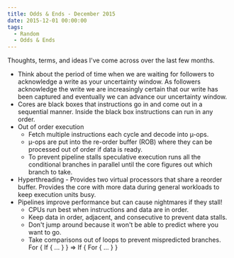 ```yaml
---
title: Odds & Ends - December 2015
date: 2015-12-01 00:00:00
tags:
  - Random
  - Odds & Ends
---
```

Thoughts, terms, and ideas I've come across over the last few months.

* Think about the period of time when we are waiting for followers to acknowledge a write as your uncertainty window.  As followers acknowledge the write we are increasingly certain that our write has been captured and eventually we can advance our uncertainty window.
* Cores are black boxes that instructions go in and come out in a sequential manner.  Inside the black box instructions can run in any order.
* Out of order execution
  * Fetch multiple instructions each cycle and decode into µ-ops.
  * µ-ops are put into the re-order buffer (ROB) where they can be processed out of order if data is ready.
  * To prevent pipeline stalls speculative execution runs all the conditional branches in parallel until the core figures out which branch to take.
* Hyperthreading - Provides two virtual processors that share a reorder buffer.  Provides the core with more data during general workloads to keep execution units busy.
* Pipelines improve performance but can cause nightmares if they stall!
  * CPUs run best when instructions and data are in order.
  * Keep data in order, adjacent, and consecutive to prevent data stalls.
  * Don't jump around because it won't be able to predict where you want to go.
  * Take comparisons out of loops to prevent mispredicted branches. For { If { ... } } => If { For { ... } }